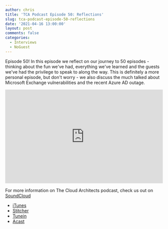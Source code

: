```yaml
---
author: chris
title: 'TCA Podcast Episode 50: Reflections'
slug: tca-podcast-episode-50-reflections
date: '2021-04-16 13:00:00'
layout: post
comments: false
categories:
  - Interviews
  - NoGuest
---
```


Episode 50! In this episode we reflect on our journey to 50 episodes - thinking about the fun we've had, everything we've learned and the guests we've had the privilege to speak to along the way. This is definitely a more personal episode, but don't worry - we also discuss the much talked about Microsoft Exchange vulnerabilities and the recent Azure AD outage.

<p><iframe width="100%" height="300" scrolling="no" frameborder="no" allow="autoplay" src="https://w.soundcloud.com/player/?url=https%3A//api.soundcloud.com/tracks/1030969528&color=%23ff5500&auto_play=false&hide_related=false&show_comments=true&show_user=true&show_reposts=false&show_teaser=true&visual=true"></iframe></p>

For more information on The Cloud Architects podcast, check us out on [SoundCloud](https://soundcloud.com/thecloudarchitects/)

*   [iTunes](https://itunes.apple.com/us/podcast/the-cloud-architects-podcast/id1264479296?mt=2)
*   [Stitcher](https://www.stitcher.com/podcast/the-cloud-architects/the-cloud-achitects)
*   [Tunein](https://tunein.com/radio/The-Cloud-Architects-Podcast-p1026315/)
*   [Acast](https://www.acast.com/thecloudarchitectspodcast)
